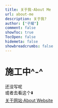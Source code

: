 ```yaml
---
title: 关于我·About Me
url: about-me
description: 关于我?
author: ["子耀"]
comment: false
showToc: true
TocOpen: false
hidemeta: false
showbreadcrumbs: false
---
```

# 施工中^-^
还没写呢\
或者去看这个⬇️\
[关于网站·About Website](/about-website)
